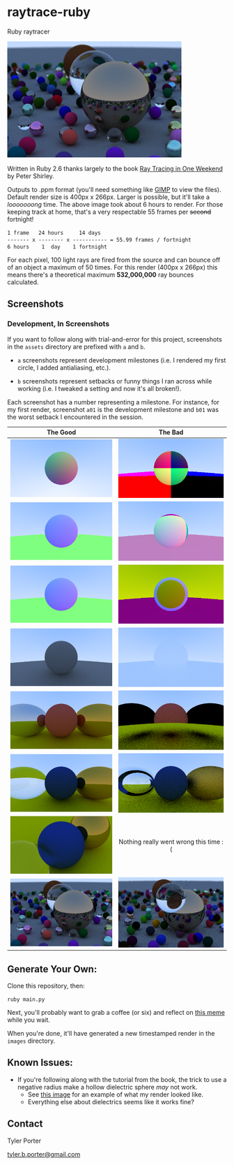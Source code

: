 # raytrace-ruby

Ruby raytracer

![Header](assets/a08_final.png)

Written in Ruby 2.6 thanks largely to the book [Ray Tracing in One Weekend](https://raytracing.github.io/books/RayTracingInOneWeekend.html) by Peter Shirley.

Outputs to .ppm format (you'll need something like [GIMP](https://www.gimp.org/) to view the files). Default render size is 400px x 266px. Larger is possible, but it'll take a *looooooong* time. The above image took about 6 hours to render. For those keeping track at home, that's a very respectable 55 frames per ~~second~~ fortnight!

```
1 frame   24 hours     14 days 
------- x -------- x ----------- = 55.99 frames / fortnight
6 hours    1  day    1 fortnight
```

For each pixel, 100 light rays are fired from the source and can bounce off of an object a maximum of 50 times. For this render (400px x 266px) this means there's a theoretical maximum **532,000,000** ray bounces calculated.

## Screenshots

### Development, In Screenshots

If you want to follow along with trial-and-error for this project, screenshots in the `assets` directory are prefixed with `a` and `b`. 

* `a` screenshots represent development milestones (i.e. I rendered my first circle, I added antialiasing, etc.). 

* `b` screenshots represent setbacks or funny things I ran across while working (i.e. I tweaked a setting and now it's all broken!).

Each screenshot has a number representing a milestone. For instance, for my first render, screenshot `a01` is the development milestone and `b01` was the worst setback I encountered in the session.

The Good | The Bad
:-------:|:------:
![Surface Normals of a Sphere](assets/a01_surface_normals.png) | ![Rendering Color](assets/b01_color_mistakes.png)
![Rendering the World](assets/a02_world_rendering.png) | ![Rendering Color 2](assets/b02_color_mistakes2.png)
![Antialiasing](assets/a03_antialiased_100_per_px.png) | ![Antialiasing Error](assets/b03_antialiasing_error.png)
![Diffusion](assets/a04_diffusion.png) | ![Diffusion Error](assets/b04_washed_out_diffusion.png)
![Materials Differentiation](assets/a05_metal.png) | ![Materials Mistake](assets/b05_materials_rendering.png)
![Glass](assets/a06_dielectrics.png) | ![Black Hole](assets/b06_black_hole.png)
![Camera](assets/a07_camera.png) | Nothing really went wrong this time :(
![Final](assets/a08_final.png) | ![Out Of Order Rendering](assets/b08_out_of_order.png)

## Generate Your Own:

Clone this repository, then:

```shell
ruby main.py
```

Next, you'll probably want to grab a coffee (or six) and reflect on [this meme](https://i.redd.it/9tu18n684z331.jpg) while you wait.

When you're done, it'll have generated a new timestamped render in the `images` directory.

## Known Issues:

- If you're following along with the tutorial from the book, the trick to use a negative radius make a hollow dielectric sphere *may* not work.
  - See [this image](assets/b06_black_hole.png) for an example of what my render looked like.
  - Everything else about dielectrics seems like it works fine?

## Contact

Tyler Porter

tyler.b.porter@gmail.com